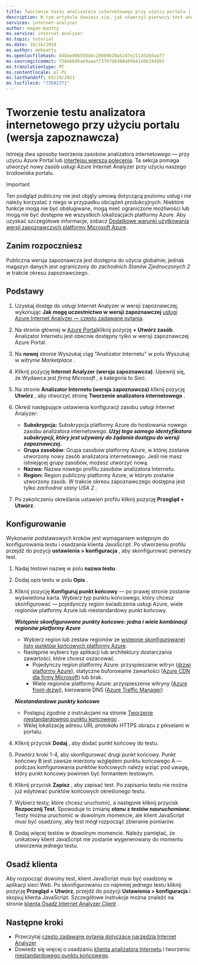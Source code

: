 ```yaml
---
title: Tworzenie testu analizatora internetowego przy użyciu portalu | Microsoft Docs
description: W tym artykule dowiesz się, jak utworzyć pierwszy test analizatora internetowego.
services: internet-analyzer
author: megan-beatty
ms.service: internet-analyzer
ms.topic: tutorial
ms.date: 10/16/2019
ms.author: mebeatty
ms.openlocfilehash: 64bbed9b558d4c20889b28a5247e2113d20daa77
ms.sourcegitcommit: f28ebb95ae9aaaff3f87d8388a09b41e0b3445b5
ms.translationtype: MT
ms.contentlocale: pl-PL
ms.lasthandoff: 03/29/2021
ms.locfileid: "73501771"
---
```

# <a name="create-an-internet-analyzer-test-using-portal-preview"></a>Tworzenie testu analizatora internetowego przy użyciu portalu (wersja zapoznawcza)

Istnieją dwa sposoby tworzenia zasobów analizatora internetowego — przy użyciu Azure Portal lub [interfejsu wiersza polecenia](internet-analyzer-cli.md). Ta sekcja pomaga utworzyć nowy zasób usługi Azure Internet Analyzer przy użyciu naszego środowiska portalu.

> [!IMPORTANT]
> Ten podgląd publiczny nie jest objęty umową dotyczącą poziomu usług i nie należy korzystać z niego w przypadku obciążeń produkcyjnych. Niektóre funkcje mogą nie być obsługiwane, mogą mieć ograniczone możliwości lub mogą nie być dostępne we wszystkich lokalizacjach platformy Azure. Aby uzyskać szczegółowe informacje, zobacz [Dodatkowe warunki użytkowania wersji zapoznawczych platformy Microsoft Azure](https://azure.microsoft.com/support/legal/preview-supplemental-terms/).
>

## <a name="before-you-begin"></a>Zanim rozpoczniesz

Publiczna wersja zapoznawcza jest dostępna do użycia globalnie; jednak magazyn danych jest ograniczony do *zachodnich Stanów Zjednoczonych 2* w trakcie okresu zapoznawczego.

## <a name="basics"></a>Podstawy

1. Uzyskaj dostęp do usługi Internet Analyzer w wersji zapoznawczej, wykonując **Jak mogę uczestnictwo w wersji zapoznawczej** [usługi Azure Internet Analyzer — często zadawane pytania](internet-analyzer-faq.md).
2. Na stronie głównej w [Azure Portal](https://preview.portal.azure.com)kliknij pozycję **+ Utwórz zasób**. Analizator Internetu jest obecnie dostępny tylko w wersji zapoznawczej Azure Portal.
3. Na **nowej** stronie Wyszukaj ciąg "Analizator Internetu" w polu Wyszukaj w *witrynie Marketplace* .
4. Kliknij pozycję **Internet Analyzer (wersja zapoznawcza)**. Upewnij się, że Wydawca jest *firmą Microsoft* , a kategoria to *Sieć*.
5. Na stronie **Analizator Internetu (wersja zapoznawcza)** kliknij pozycję **Utwórz** , aby otworzyć stronę **Tworzenie analizatora internetowego** .
6. Określ następujące ustawienia konfiguracji zasobu usługi Internet Analyzer:

    * **Subskrypcja:** Subskrypcja platformy Azure do hostowania nowego zasobu analizatora internetowego. **_Użyj tego samego identyfikatora subskrypcji, który jest używany do żądania dostępu do wersji zapoznawczej._**
    * **Grupa zasobów:** Grupa zasobów platformy Azure, w której zostanie utworzony nowy zasób analizatora internetowego. Jeśli nie masz istniejącej grupy zasobów, możesz utworzyć nową.
    * **Nazwa:** Nazwa nowego profilu zasobów analizatora Internetu.
    * **Region:** Region publiczny platformy Azure, w którym zostanie utworzony zasób. W trakcie okresu zapoznawczego dostępna jest tylko *zachodnie stany USA 2* .

7. Po zakończeniu określania ustawień profilu kliknij pozycję **Przegląd + Utwórz**.

## <a name="configuration"></a>Konfigurowanie

Wykonanie podstawowych kroków jest wymaganiem wstępnym do konfigurowania testu i osadzania klienta JavaScript. Po utworzeniu profilu przejdź do pozycji **ustawienia > konfiguracja** , aby skonfigurować pierwszy test.

1. Nadaj testowi nazwę w polu **nazwa testu** .
2. Dodaj opis testu w polu **Opis** .
3. Kliknij pozycję **Konfiguruj punkt końcowy** — po prawej stronie zostanie wyświetlona karta. Wybierz typ punktu końcowego, który chcesz skonfigurować — pojedynczy region świadczenia usługi Azure, wiele regionów platformy Azure lub niestandardowy punkt końcowy.

    >
    ***Wstępnie skonfigurowane punkty końcowe: jedna i wiele kombinacji regionów platformy Azure***
    * Wybierz region lub zestaw regionów ze [wstępnie skonfigurowanej listy punktów końcowych platformy Azure](internet-analyzer-faq.md).
    * Następnie wybierz typ aplikacji lub architektury dostarczania zawartości, które chcesz oszacować.
        * Pojedynczy region platformy Azure: przyspieszanie witryn ([drzwi platformy Azure](https://azure.microsoft.com/services/frontdoor/)), statyczne buforowanie zawartości ([Azure CDN dla firmy Microsoft](https://azure.microsoft.com/services/cdn/)) lub brak.
        * Wiele regionów platformy Azure: przyspieszenie witryny ([Azure front-drzwi](https://azure.microsoft.com/services/frontdoor/)), kierowanie DNS ([Azure Traffic Manager](https://azure.microsoft.com/services/traffic-manager/))  

    ***Niestandardowe punkty końcowe***
    * Postępuj zgodnie z instrukcjami na stronie [Tworzenie niestandardowego punktu końcowego](internet-analyzer-custom-endpoint.md) .
    * Wklej lokalizację adresu URL protokołu HTTPS obrazu z pikselami w portalu.
    >

4. Kliknij przycisk **Dodaj** , aby dodać punkt końcowy do testu.
5. Powtórz kroki 1-4, aby skonfigurować drugi punkt końcowy. Punkt końcowy B jest zawsze mierzony względem punktu końcowego A — podczas konfigurowania punktów końcowych należy wziąć pod uwagę, który punkt końcowy powinien być formantem testowym.
6. Kliknij przycisk **Zapisz** , aby zapisać test. Po zapisaniu testu nie można już edytować punktów końcowych określonego testu.
7. Wybierz testy, które chcesz uruchomić, a następnie kliknij przycisk **Rozpocznij Test**. Spowoduje to zmianę **_stanu_ z *testów na*_uruchomione_**. Testy można uruchomić w dowolnym momencie, ale klient JavaScript musi być osadzony, aby test mógł rozpocząć zbieranie pomiarów.
8. Dodaj więcej testów w dowolnym momencie. Należy pamiętać, że unikatowy klient JavaScript nie zostanie wygenerowany do momentu utworzenia jednego testu.

## <a name="embed-client"></a>Osadź klienta

Aby rozpocząć dowolny test, klient JavaScript musi być osadzony w aplikacji sieci Web. Po skonfigurowaniu co najmniej jednego testu kliknij pozycję **Przegląd + Utwórz**, przejdź do pozycji **Ustawienia > konfiguracja** i skopiuj klienta JavaScript. Szczegółowe instrukcje można znaleźć na stronie [klienta Osadź Internet Analyzer Client](internet-analyzer-embed-client.md) .  

## <a name="next-steps"></a>Następne kroki

* Przeczytaj [często zadawane pytania dotyczące narzędzia Internet Analyzer](internet-analyzer-faq.md)
* Dowiedz się więcej o osadzaniu [klienta analizatora Internetu](internet-analyzer-embed-client.md) i tworzeniu [niestandardowego punktu końcowego](internet-analyzer-custom-endpoint.md).
